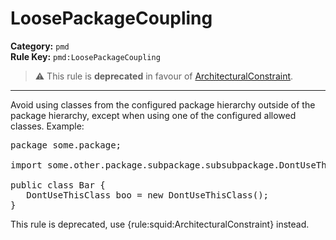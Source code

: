 
# LoosePackageCoupling
**Category:** `pmd`<br/>
**Rule Key:** `pmd:LoosePackageCoupling`<br/>
> :warning: This rule is **deprecated** in favour of [ArchitecturalConstraint](https://rules.sonarsource.com/java/RSPEC-rchitecturalConstraint).

-----

Avoid using classes from the configured package hierarchy outside of the package hierarchy,
except when using one of the configured allowed classes. Example:
<pre>
package some.package;

import some.other.package.subpackage.subsubpackage.DontUseThisClass;

public class Bar {
   DontUseThisClass boo = new DontUseThisClass();
}
</pre>

<p>
  This rule is deprecated, use {rule:squid:ArchitecturalConstraint} instead.
</p>

